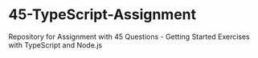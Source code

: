 <h1> 45-TypeScript-Assignment</h1>
Repository for Assignment with 45 Questions - Getting Started Exercises with TypeScript and Node.js
